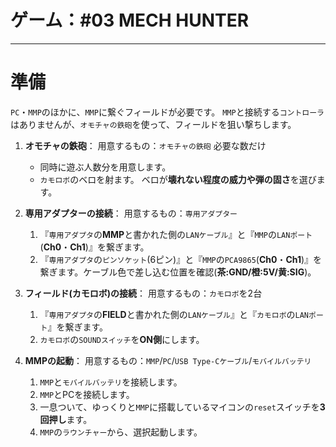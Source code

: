 # ゲーム：#03 MECH HUNTER
----
# 準備

`PC`・`MMP`のほかに、`MMP`に繋ぐフィールドが必要です。
`MMP`と接続する`コントローラ`はありませんが、`オモチャの鉄砲`を使って、フィールドを狙い撃ちします。

1. **オモチャの鉄砲**：
用意するもの：`オモチャの鉄砲` 必要な数だけ
   - 同時に遊ぶ人数分を用意します。
   - `カモロボ`のベロを射ます。
     ベロが**壊れない程度の威力や弾の固さ**を選びます。

1. **専用アダプターの接続**：
用意するもの：`専用アダプター`
   1. 『`専用アダプタ`の**MMP**と書かれた側の`LANケーブル`』と『`MMP`の`LANポート`(**Ch0**・**Ch1**)』を繋ぎます。
   1. 『`専用アダプタ`の`ピンソケット`(6ピン)』と『`MMP`の`PCA9865`(**Ch0**・**Ch1**)』を繋ぎます。ケーブル色で差し込む位置を確認(**茶:GND/橙:5V/黄:SIG**)。

1. **フィールド(カモロボ)の接続**：
 用意するもの：`カモロボ`を2台
   1. 『`専用アダプタ`の**FIELD**と書かれた側の`LANケーブル`』と『`カモロボ`の`LANポート`』を繋ぎます。
   1. `カモロボ`の`SOUNDスイッチ`を**ON側**にします。

1. **MMPの起動**：
用意するもの：`MMP`/`PC`/`USB Type-Cケーブル`/`モバイルバッテリ`
   1. `MMP`と`モバイルバッテリ`を接続します。
   1. `MMP`とPCを接続します。
   1. 一息ついて、ゆっくりと`MMP`に搭載しているマイコンの`reset`スイッチを**3回押し**ます。
   1. `MMP`の`ラウンチャー`から、選択起動します。